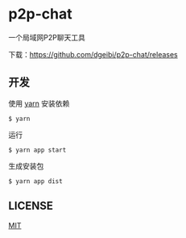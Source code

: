 # p2p-chat

一个局域网P2P聊天工具

下载：https://github.com/dgeibi/p2p-chat/releases

## 开发

使用 [yarn](https://yarnpkg.com) 安装依赖

```
$ yarn
```

运行

```
$ yarn app start
```

生成安装包

```
$ yarn app dist
```

## LICENSE

[MIT](LICENSE)

